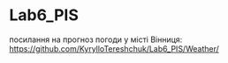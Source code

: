 # Lab6_PIS
посилання на прогноз погоди у місті Вінниця: https://github.com/KyrylloTereshchuk/Lab6_PIS/Weather/
